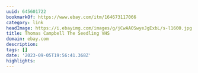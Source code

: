 ```yaml
---
uuid: 645601722
bookmarkOf: https://www.ebay.com/itm/164673117066
category: link
headImage: https://i.ebayimg.com/images/g/jCwAAOSwyeJgExbL/s-l1600.jpg
title: Thomas Campbell The Seedling VHS
domain: ebay.com
description:
tags: []
date: '2023-09-05T19:56:41.368Z'
highlights:
---
```




